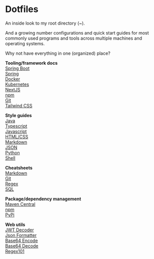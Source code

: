 # Dotfiles

An inside look to my root directory (~).

And a growing number configurations and quick start guides for most commonly used programs and tools across multiple machines and operating systems.

Why not have everything in one (organized) place?

**Tooling/framework docs** \
[Spring Boot](https://docs.spring.io/spring-boot/index.html) \
[Spring](https://docs.spring.io/spring-framework/reference/index.html) \
[Docker](https://docs.docker.com/) \
[Kubernetes](https://kubernetes.io/docs/home/) \
[NextJS](https://nextjs.org/docs) \
[npm](https://docs.npmjs.com) \
[Git](https://git-scm.com/docs) \
[Tailwind CSS](https://tailwindcss.com/docs/installation)

**Style guides** \
[Java](https://google.github.io/styleguide/javaguide.html) \
[Typescript](https://google.github.io/styleguide/javaguide.html) \
[Javascript](https://google.github.io/styleguide/jsguide.html) \
[HTML/CSS](https://google.github.io/styleguide/htmlcssguide.html) \
[Markdown](https://google.github.io/styleguide/docguide/style.html) \
[JSON](https://google.github.io/styleguide/jsoncstyleguide.xml) \
[Python](https://google.github.io/styleguide/pyguide.html) \
[Shell](https://google.github.io/styleguide/shellguide.html)

**Cheatsheets** \
[Markdown](https://www.markdownguide.org/cheat-sheet) \
[Git](https://training.github.com/downloads/github-git-cheat-sheet) \
[Regex](https://developer.mozilla.org/en-US/docs/Web/JavaScript/Guide/Regular_expressions/Cheatsheet) \
[SQL](https://www.geeksforgeeks.org/sql-cheat-sheet)

**Package/dependency management** \
[Maven Central](https://mvnrepository.com/repos/central) \
[npm](https://www.npmjs.com) \
[PyPi](https://pypi.org)

**Web utils** \
[JWT Decoder](https://jwt.io) \
[Json Formatter](https://www.jstoolset.com/json-formatter) \
[Base64 Encode](https://www.jstoolset.com/base64-encode) \
[Base64 Decode](https://www.jstoolset.com/base64-decode) \
[Regex101](https://regex101.com)
